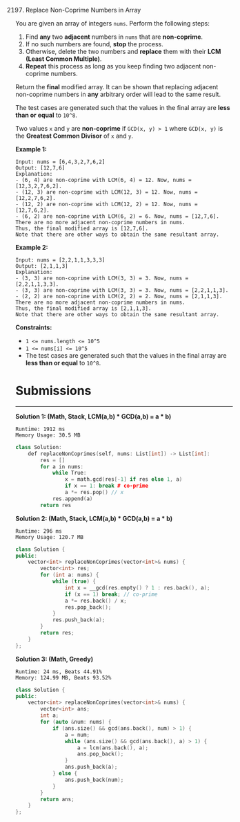 2197. Replace Non-Coprime Numbers in Array

You are given an array of integers `nums`. Perform the following steps:

1. Find **any** two **adjacent** numbers in `nums` that are **non-coprime**.
1. If no such numbers are found, **stop** the process.
1. Otherwise, delete the two numbers and **replace** them with their **LCM (Least Common Multiple)**.
1. **Repeat** this process as long as you keep finding two adjacent non-coprime numbers.

Return the **final** modified array. It can be shown that replacing adjacent non-coprime numbers in **any** arbitrary order will lead to the same result.

The test cases are generated such that the values in the final array are **less than or equal** to `10^8`.

Two values `x` and `y` are **non-coprime** if `GCD(x, y) > 1` where `GCD(x, y)` is the **Greatest Common Divisor** of `x` and `y`.

 

**Example 1:**
```
Input: nums = [6,4,3,2,7,6,2]
Output: [12,7,6]
Explanation: 
- (6, 4) are non-coprime with LCM(6, 4) = 12. Now, nums = [12,3,2,7,6,2].
- (12, 3) are non-coprime with LCM(12, 3) = 12. Now, nums = [12,2,7,6,2].
- (12, 2) are non-coprime with LCM(12, 2) = 12. Now, nums = [12,7,6,2].
- (6, 2) are non-coprime with LCM(6, 2) = 6. Now, nums = [12,7,6].
There are no more adjacent non-coprime numbers in nums.
Thus, the final modified array is [12,7,6].
Note that there are other ways to obtain the same resultant array.
```

**Example 2:**
```
Input: nums = [2,2,1,1,3,3,3]
Output: [2,1,1,3]
Explanation: 
- (3, 3) are non-coprime with LCM(3, 3) = 3. Now, nums = [2,2,1,1,3,3].
- (3, 3) are non-coprime with LCM(3, 3) = 3. Now, nums = [2,2,1,1,3].
- (2, 2) are non-coprime with LCM(2, 2) = 2. Now, nums = [2,1,1,3].
There are no more adjacent non-coprime numbers in nums.
Thus, the final modified array is [2,1,1,3].
Note that there are other ways to obtain the same resultant array.
```

**Constraints:**

* `1 <= nums.length <= 10^5`
* `1 <= nums[i] <= 10^5`
* The test cases are generated such that the values in the final array are **less than or equal** to `10^8`.

# Submissions
---
**Solution 1: (Math, Stack, LCM(a,b) * GCD(a,b) = a * b)**
```
Runtime: 1912 ms
Memory Usage: 30.5 MB
```
```c++
class Solution:
    def replaceNonCoprimes(self, nums: List[int]) -> List[int]:
        res = []
        for a in nums:
            while True:
                x = math.gcd(res[-1] if res else 1, a)
                if x == 1: break # co-prime
                a *= res.pop() // x
            res.append(a)
        return res
```

**Solution 2: (Math, Stack, LCM(a,b) * GCD(a,b) = a * b)**
```
Runtime: 296 ms
Memory Usage: 120.7 MB
```
```c++
class Solution {
public:
    vector<int> replaceNonCoprimes(vector<int>& nums) {
        vector<int> res;
        for (int a: nums) {   
            while (true) {   
                int x = __gcd(res.empty() ? 1 : res.back(), a);
                if (x == 1) break; // co-prime
                a *= res.back() / x;
                res.pop_back();
            }
            res.push_back(a);
        }
        return res;
    }
};
```

**Solution 3: (Math, Greedy)**
```
Runtime: 24 ms, Beats 44.91%
Memory: 124.99 MB, Beats 93.52%
```
```c++
class Solution {
public:
    vector<int> replaceNonCoprimes(vector<int>& nums) {
        vector<int> ans;
        int a;
        for (auto &num: nums) {
            if (ans.size() && gcd(ans.back(), num) > 1) {
                a = num;
                while (ans.size() && gcd(ans.back(), a) > 1) {
                    a = lcm(ans.back(), a);
                    ans.pop_back();
                }
                ans.push_back(a);
            } else {
                ans.push_back(num);
            }
        }
        return ans;
    }
};
```
